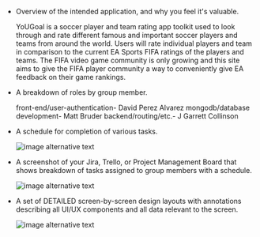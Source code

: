 - Overview of the intended application, and why you feel it's valuable.

    YoUGoal is a soccer player and team rating app toolkit used to look through and rate different famous and important soccer players and teams from around the world. Users will rate individual players and team in comparison to the current EA Sports FIFA ratings of the players and teams.  The FIFA video game community is only growing and this site aims to give the FIFA player community a way to conveniently give EA feedback on their game rankings.

- A breakdown of roles by group member.

    front-end/user-authentication- David Perez Alvarez
    mongodb/database development-
    Matt Bruder
    backend/routing/etc.-
    J Garrett Collinson

- A schedule for completion of various tasks.

    ![image alternative text](https://i.imgur.com/ubluuLr.png)

- A screenshot of your Jira, Trello, or Project Management Board that shows breakdown of tasks assigned to group members with a schedule.

    ![image alternative text](https://i.imgur.com/0bAcDMX.png)

- A set of DETAILED screen-by-screen design layouts with annotations describing all UI/UX components and all data relevant to the screen.

    ![image alternative text](https://i.imgur.com/zsXGJAt.png)

